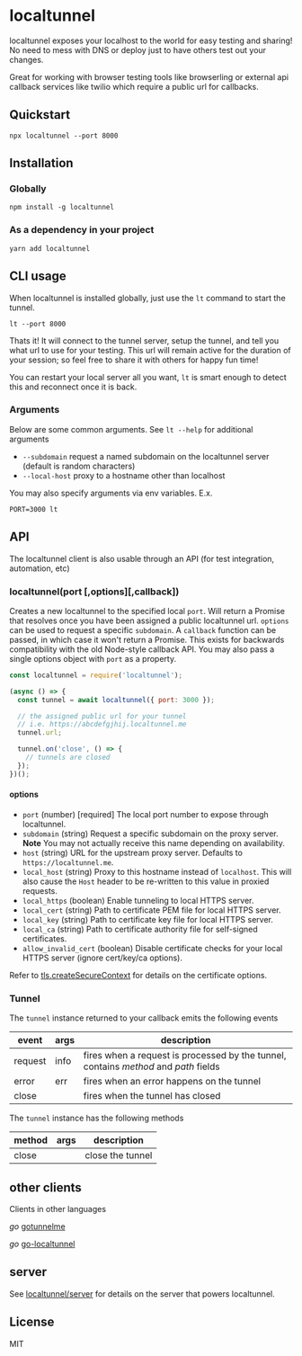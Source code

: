 # localtunnel

localtunnel exposes your localhost to the world for easy testing and sharing! No need to mess with DNS or deploy just to have others test out your changes.

Great for working with browser testing tools like browserling or external api callback services like twilio which require a public url for callbacks.

## Quickstart

```
npx localtunnel --port 8000
```

## Installation

### Globally

```
npm install -g localtunnel
```

### As a dependency in your project

```
yarn add localtunnel
```

## CLI usage

When localtunnel is installed globally, just use the `lt` command to start the tunnel.

```
lt --port 8000
```

Thats it! It will connect to the tunnel server, setup the tunnel, and tell you what url to use for your testing. This url will remain active for the duration of your session; so feel free to share it with others for happy fun time!

You can restart your local server all you want, `lt` is smart enough to detect this and reconnect once it is back.

### Arguments

Below are some common arguments. See `lt --help` for additional arguments

- `--subdomain` request a named subdomain on the localtunnel server (default is random characters)
- `--local-host` proxy to a hostname other than localhost

You may also specify arguments via env variables. E.x.

```
PORT=3000 lt
```

## API

The localtunnel client is also usable through an API (for test integration, automation, etc)

### localtunnel(port [,options][,callback])

Creates a new localtunnel to the specified local `port`. Will return a Promise that resolves once you have been assigned a public localtunnel url. `options` can be used to request a specific `subdomain`. A `callback` function can be passed, in which case it won't return a Promise. This exists for backwards compatibility with the old Node-style callback API. You may also pass a single options object with `port` as a property.

```js
const localtunnel = require('localtunnel');

(async () => {
  const tunnel = await localtunnel({ port: 3000 });

  // the assigned public url for your tunnel
  // i.e. https://abcdefgjhij.localtunnel.me
  tunnel.url;

  tunnel.on('close', () => {
    // tunnels are closed
  });
})();
```

#### options

- `port` (number) [required] The local port number to expose through localtunnel.
- `subdomain` (string) Request a specific subdomain on the proxy server. **Note** You may not actually receive this name depending on availability.
- `host` (string) URL for the upstream proxy server. Defaults to `https://localtunnel.me`.
- `local_host` (string) Proxy to this hostname instead of `localhost`. This will also cause the `Host` header to be re-written to this value in proxied requests.
- `local_https` (boolean) Enable tunneling to local HTTPS server.
- `local_cert` (string) Path to certificate PEM file for local HTTPS server.
- `local_key` (string) Path to certificate key file for local HTTPS server.
- `local_ca` (string) Path to certificate authority file for self-signed certificates.
- `allow_invalid_cert` (boolean) Disable certificate checks for your local HTTPS server (ignore cert/key/ca options).

Refer to [tls.createSecureContext](https://nodejs.org/api/tls.html#tls_tls_createsecurecontext_options) for details on the certificate options.

### Tunnel

The `tunnel` instance returned to your callback emits the following events

| event   | args | description                                                                          |
| ------- | ---- | ------------------------------------------------------------------------------------ |
| request | info | fires when a request is processed by the tunnel, contains _method_ and _path_ fields |
| error   | err  | fires when an error happens on the tunnel                                            |
| close   |      | fires when the tunnel has closed                                                     |

The `tunnel` instance has the following methods

| method | args | description      |
| ------ | ---- | ---------------- |
| close  |      | close the tunnel |

## other clients

Clients in other languages

_go_ [gotunnelme](https://github.com/NoahShen/gotunnelme)

_go_ [go-localtunnel](https://github.com/localtunnel/go-localtunnel)

## server

See [localtunnel/server](//github.com/localtunnel/server) for details on the server that powers localtunnel.

## License

MIT
